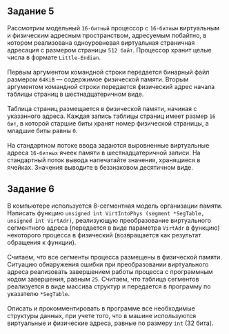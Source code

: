 ## Задание 5
Рассмотрим модельный `16-битный` процессор с `16-битным` виртуальным и физическим адресным пространством, адресуемым побайтно, в котором реализована одноуровневая виртуальная страничная адресация с размером страницы `512 байт`. Процессор хранит целые числа в формате `Little-Endian`. <br><br>
Первым аргументом командной строки передается бинарный файл размером `64KiB` — содержимое физической памяти. Вторым аргументом командной строки передается физический адрес начала таблицы страниц в шестнадцатеричном виде.<br><br>
Таблица страниц размещается в физической памяти, начиная с указанного адреса. Каждая запись таблицы страниц имеет размер `16 бит`, в которой старшие биты хранят номер физической страницы, а младшие биты равны `0`.<br><br>
На стандартном потоке ввода задаются выровненные виртуальные адреса `16-битных` ячеек памяти в шестнадцатеричной записи. На стандартный поток вывода напечатайте значения, хранящиеся в ячейках. Значения выводите в беззнаковом десятичном виде.

## Задание 6
В компьютере используется 8-сегментная модель организации памяти. Написать функцию `unsigned int VirtIntoPhys (segment *SegTable, unsigned int VirtAdr)`, реализующую преобразование виртуального сегментного адреса (передается в виде параметра `VirtAdr` в функцию) некоторого процесса в физический (возвращается как результат обращения к функции). <br><br>
Считаем, что все сегменты процесса размещены в физической памяти. Ситуацию обнаружения ошибки при преобразовании виртуального адреса реализовать завершением работы процесса с программным кодом завершения, равным `25`. Считаем, что таблица сегментов реализуется в виде массива структур и передается в программу по указателю `*SegTable`. <br><br>
Описать и прокомментировать в программе все необходимые структуры данных, при учете того, что в машине используются виртуальные и физические адреса, равные по размеру `int` (32 бита).